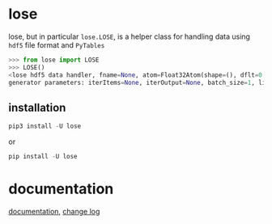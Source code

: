 # lose

lose, but in particular `lose.LOSE`, is a helper class for handling data using `hdf5` file format and `PyTables`

```python
>>> from lose import LOSE
>>> LOSE()
<lose hdf5 data handler, fname=None, atom=Float32Atom(shape=(), dflt=0.0)>
generator parameters: iterItems=None, iterOutput=None, batch_size=1, limit=None, loopforever=False, shuffle=False
```

## installation
```python
pip3 install -U lose
```
or
```python
pip install -U lose
```

# documentation
[documentation](https://github.com/okawo80085/lose/blob/master/README.md), [change log](https://github.com/okawo80085/lose/blob/master/changeLog.md)